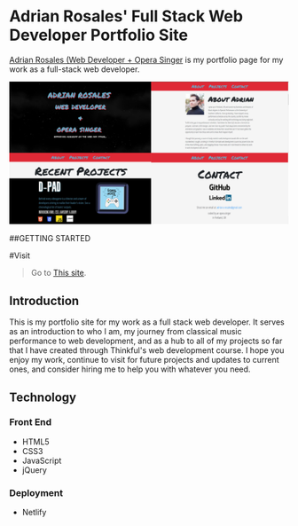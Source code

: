<h1>Adrian Rosales' Full Stack Web Developer Portfolio Site</h1>
<p><a href='https://agitated-mcnulty-8bb0dc.netlify.com/'>Adrian Rosales (Web Developer + Opera Singer</a> is my portfolio page for my work as a full-stack web developer.</p>
<img src='assets/portfolioPreview.jpg'>

##GETTING STARTED

#Visit
> Go to <a href='https://agitated-mcnulty-8bb0dc.netlify.com/'>This site</a>.


<h2>Introduction</h2>
<p>This is my portfolio site for my work as a full stack web developer. It serves as an introduction to who I am, my journey from classical music performance to web development, and as a hub to all of my projects so far that I have created through Thinkful's web development course. I hope you enjoy my work, continue to visit for future projects and updates to current ones, and consider hiring me to help you with whatever you need.</p>


<h2>Technology</h2>
<h3>Front End</h3>
<ul>
  <li>HTML5</li>
  <li>CSS3</li>
  <li>JavaScript</li>
  <li>jQuery</li>
 </ul>
<h3>Deployment</h3>
<ul>
	<li>Netlify</li>
</ul>